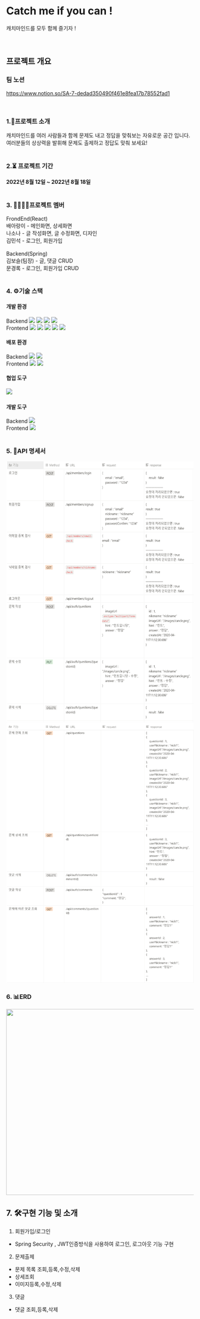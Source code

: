# Catch me if you can !

캐치마인드를 모두 함께 즐기자 !<br>
<br><br>

## 프로젝트 개요

### 팀 노션
https://www.notion.so/SA-7-dedad350490f461e8fea17b78552fad1

<br>

### 1.👋프로젝트 소개<div>

캐치마인드를 여러 사람들과 함께 문제도 내고 정답을 맞춰보는 자유로운 공간 입니다.<br>
여러분들의 상상력을 발휘해 문제도 출제하고 정답도 맞춰 보세요!
<br><br>

### 2.⏳ 프로젝트 기간

<div> <strong>2022년 8월 12일 ~ 2022년 8월 18일 </strong></div>
<br>

### 3. 👨‍👩‍👧‍👦프로젝트 멤버<div>
FrondEnd(React)<br> 
배아랑이 - 메인화면, 상세화면<br>
나소나 - 글 작성화면, 글 수정화면, 디자인<br>
김민석 - 로그인, 회원가입<br>
<br>
Backend(Spring)<br>
김보슬(팀장) - 글, 댓글 CRUD<br>
문경록 - 로그인, 회원가입 CRUD<br>
<br>


### 4. ⚙기술 스택
#### 개발 환경
<div>
Backend
<img src="https://img.shields.io/badge/Spring Boot-6DB33F?style=flat-square&logo=Spring Boot&logoColor=white"/>
<img src="https://img.shields.io/badge/Spring Security-6DB33F?style=flat-square&logo=Spring Security&logoColor=white"/>
<img src="https://img.shields.io/badge/Gradel-02303A?style=flat-square&logo=Gradle&logoColor=white"/>
<img src="https://img.shields.io/badge/MySQL-4479A1?style=flat-square&logo=MySQL&logoColor=white"/>
</div>

<div>
Frontend
<img src="https://img.shields.io/badge/React-61DAFB?style=flat-square&logo=React&logoColor=white"/>
<img src="https://img.shields.io/badge/Redux Toolkit-764ABC?style=flat-square&logo=Redux&logoColor=white"/>
<img src="https://img.shields.io/badge/React Router-CA4245?style=flat-square&logo=React Router&logoColor=white"/>
<img src="https://img.shields.io/badge/Javascript-F7DF1E?style=flat-square&logo=Javascript&logoColor=black"/>
<img src="https://img.shields.io/badge/Styled components-DB7093?style=flat-square&logo=Styled-components&logoColor=black"/>
</div>

#### 배포 환경
<div>
Backend
<img src="https://img.shields.io/badge/Amazon EC2-FF9900?style=flat-square&logo=Amazon EC2&logoColor=white"/>
<img src="https://img.shields.io/badge/FileZilla-BF0000?style=flat-square&logo=FileZilla&logoColor=white"/>
</div>

<div>
Frontend
<img src="https://img.shields.io/badge/Amazon S3-569A31?style=flat-square&logo=Amazon S3&logoColor=white"/>
<img src="https://img.shields.io/badge/AWS Cloudfront-569A31?style=flat-square&logo=AWS Cloudfront&logoColor=white"/>
</div>

#### 협업 도구
<img src="https://img.shields.io/badge/Github-181717?style=flat-square&logo=Github&logoColor=white"/>

#### 개발 도구
<div>
Backend
<img src="https://img.shields.io/badge/Intellij-000000?style=flat-square&logo=Intellij IDEA&logoColor=white"/>
</div>

<div>
Frontend
<img src="https://img.shields.io/badge/Visual Studio Code-007ACC?style=flat-square&logo=Visual Studio Code&logoColor=white"/>
</div>

<br>

### 5. 📃API 명세서
<img src="./src/api.png" width="600px" height="700px">
<img src="./src/api2.png" width="600px" height="700px">

<br>

### 6. 📊ERD
<img src="https://www.notion.so/image/https%3A%2F%2Fs3-us-west-2.amazonaws.com%2Fsecure.notion-static.com%2F4512fa17-8e3a-46cf-ac53-03e4e1ab9788%2FScreen_Shot_2022-08-12_at_7.23.06_PM.png?table=block&id=85fef8c9-1a59-4ccb-a651-f844a6362f68&spaceId=d7b42d83-a28e-4014-a1bc-b27b95aba2bd&width=2000&userId=45b46afd-879c-4b4d-b70a-178869002b7f&cache=v2" width="800px" height="500px">

<br>

## 7. 🛠구현 기능 및 소개

1.  회원가입/로그인

- Spring Security , JWT인증방식을 사용하여 로그인, 로그아웃 기능 구현

2.  문제출제

- 문제 목록 조회,등록,수정,삭제
- 상세조회
- 이미지등록,수정,삭제

3.  댓글

- 댓글 조회,등록,삭제

<br>
